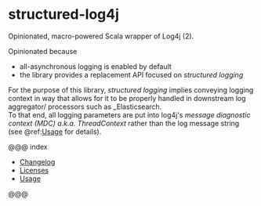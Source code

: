 # structured-log4j

Opinionated, macro-powered Scala wrapper of Log4j (2).  

Opinionated because

* all-asynchronous logging is enabled by default
* the library provides a replacement API focused on _structured logging_

For the purpose of this library, _structured logging_ implies conveying logging context in way that allows for it to be 
properly handled in downstream log aggregator/ processors such as _Elasticsearch.  
To that end, all logging parameters are put into log4j's _message diagnostic context (MDC) a.k.a. ThreadContext_ rather 
than the log message string (see @ref:[Usage](usage/index.md) for details).

@@@ index

* [Changelog](changelog/index.md)
* [Licenses](licenses/index.md)
* [Usage](usage/index.md)

@@@
